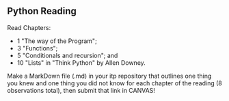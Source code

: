 ## Python Reading

Read Chapters:
- 1 "The way of the Program";
- 3 "Functions";
- 5 "Conditionals and recursion"; and
- 10 "Lists" in
"Think Python" by Allen Downey.

Make a MarkDown file (.md) in your itp repository that outlines one thing you knew and one thing you did not know for each chapter of the reading (8 observations total), then submit that link in CANVAS!
